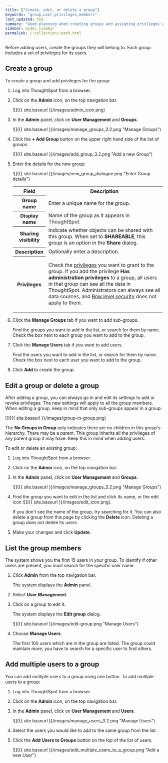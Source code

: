 ```yaml
---
title: ["Create, edit, or delete a group"]
keywords: "group,user,privileges,members"
last_updated: tbd
summary: "Good planning when creating groups and assigning privileges will pay off in ease of administration and a better search experience."
sidebar: mydoc_sidebar
permalink: /:collection/:path.html
---
```

Before adding users, create the groups they will belong to. Each group includes
a set of privileges for its users.

## Create a group

To create a group and add privileges for the group:

1. Log into ThoughtSpot from a browser.
2. Click on the **Admin** icon, on the top navigation bar.

    ![]({{ site.baseurl }}/images/admin_icon.png)

3.  In the **Admin** panel, click on **User Management** and **Groups**.

    ![]({{ site.baseurl }}/images/manage_groups_3.2.png "Manage Groups")

4. Click the **+ Add Group** button on the upper right hand side of the list of groups.

     ![]({{ site.baseurl }}/images/add_group_3.2.png "Add a new Group")

5. Enter the details for the new group:

     ![]({{ site.baseurl }}/images/new_group_dialogue.png "Enter Group details")

    <table>
    <colgroup>
    <col width="20%" />
    <col width="80%" />
    </colgroup>
     <tr>
       <th>Field</th>
       <th>Description</th>
     </tr>
     <tr>
       <th>Group name</th>
       <td>Enter a unique name for the group.</td>
     </tr>
     <tr>
       <th>Display name</th>
       <td>Name of the group as it appears in ThoughtSpot.</td>
     </tr>
     <tr>
       <th>Sharing visibility</th>
       <td>Indicate whether objects can be shared with this group. When set to <b>SHAREABLE</b>,
       this group is an option in the <b>Share</b> dialog.</td>
     </tr>
     <tr>
       <th>Description</th>
       <td>Optionally enter a description.</td>
     </tr>
     <tr>
       <th>Privileges</th>
       <td><p>Check the <a href="{{"/admin/users-groups/about-users-groups.html#list-of-privileges" | prepend: site.baseurl }}">privileges</a>
       you want to grant to the group. If you add the privilege <b>Has
       administration privileges</b> to a group, all users in that group can see
       all the data in ThoughtSpot. Administrators can always see all data
       sources, and <a href="{{"/admin/data-security/about-row-security.html#" | prepend: site.baseurl }}">Row level security</a> does not
       apply to them.</p>
       </td>
     </tr>
    </table>

4. Click the **Manage Groups** tab if you want to add sub-groups.

   Find the groups you want to add in the list, or search for them by name.
   Check the box next to each group you want to add to the group.

5. Click the **Manage Users** tab if you want to add users.

    Find the users you want to add in the list, or search for them by name.
    Check the box next to each user you want to add to the group.

6. Click **Add** to create the group.

## Edit a group or delete a group

After adding a group, you can always go in and edit its settings to add or
revoke privileges. The new settings will apply to all the group members. When
editing a group, keep in mind that only sub-groups appear in a group:

![]({{ site.baseurl }}/images/group-in-group.png)

The **No Groups in Group** only indicates there are no children in this group's
hierarchy. There may be a parent. This group inherits all the privileges of any
parent group it may have. Keep this in mind when adding users.

To edit or delete an existing group:

1. Log into ThoughtSpot from a browser.
2. Click on the **Admin** icon, on the top navigation bar.
3. In the **Admin** panel, click on **User Management** and **Groups**.

    ![]({{ site.baseurl }}/images/manage_groups_3.2.png "Manage Groups")

4. Find the group you want to edit in the list and click its name, or the edit icon ![]({{ site.baseurl }}/images/edit_icon.png).

   If you don't see the name of the group, try searching for it. You can also delete a group from this page by clicking the **Delete** icon. Deleting a group does not delete its users.

5. Make your changes and click **Update**.

## List the group members

The system shows you the first 15 users in your group. To identify if other
users are present, you must search for the specific user name.

1. Click **Admin** from the top navigation bar.

   The system displays the **Admin** panel.

2. Select **User Management**.
3. Click on a group to edit it.

   The system displays the **Edit group** dialog.

   ![]({{ site.baseurl }}/images/edit-group.png "Manage Users")

4. Choose **Manage Users**.

   The first 100 users which are in the group are listed. The group could
   maintain more, you have to search for a specific user to find others.


## Add multiple users to a group

You can add multiple users to a group using one button. To add multiple users to a group:

1. Log into ThoughtSpot from a browser.
2. Click on the **Admin** icon, on the top navigation bar.
3.  In the **Admin** panel, click on **User Management** and **Users**.

     ![]({{ site.baseurl }}/images/manage_users_3.2.png "Manage Users")

4. Select the users you would like to add to the same group from the list.
5. Click the **Add Users to Groups** button on the top of the list of users.

     ![]({{ site.baseurl }}/images/add_multiple_users_to_a_group.png "Add a new User")
